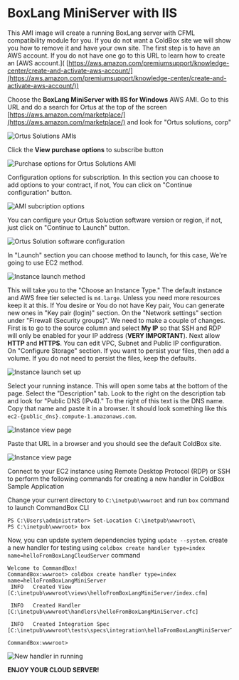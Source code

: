 # BoxLang MiniServer with IIS


This AMI image will create a running BoxLang server with CFML compatibility module for you. If you do not want a ColdBox site we will show you how to remove it and have your own site. The first step is to have an AWS account. If you do not have one go to this URL to learn how to create an \[AWS account.]\( [https://aws.amazon.com/premiumsupport/knowledge-center/create-and-activate-aws-account/](https://aws.amazon.com/premiumsupport/knowledge-center/create-and-activate-aws-account/))

Choose the **BoxLang MiniServer with IIS for Windows** AWS AMI. Go to this URL and do a search for Ortus at the top of the screen [https://aws.amazon.com/marketplace/](https://aws.amazon.com/marketplace/) and look for "Ortus solutions, corp"

![Ortus Solutions AMIs](../../../.gitbook/assets/aws/boxlang-miniserver-with-iis/marketplace-overview.png)

Click the **View purchase options** to subscribe button

![Purchase options for Ortus Solutions AMI](../../../.gitbook/assets/aws/boxlang-miniserver-with-iis/purchase-options.png)

Configuration options for subscription. In this section you can choose to add options to your contract, if not, You can click on "Continue configuration" button.

![AMI subcription options](../../../.gitbook/assets/aws/boxlang-miniserver-with-iis/software-configuration.png)

You can configure your Ortus Soluction software version or region, if not, just click on "Continue to Launch" button.

![Ortus Solution software configuration](../../../.gitbook/assets/aws/boxlang-miniserver-with-iis/configuration-options.png)

In "Launch" section you can choose method to launch, for this case, We're going to use EC2 method.

![Instance launch method](../../../.gitbook/assets/aws/boxlang-miniserver-with-iis/launch-options.png)

This will take you to the "Choose an Instance Type." The default instance and AWS free tier selected is `m4.large`. Unless you need more resources keep it at this.
If You desire or You do not have Key pair, You can generate new ones in "Key pair (login)" section.
On the "Network settings" section under "Firewall (Security groups)". We need to make a couple of changes. First is to go to the source column and select **My IP** so that SSH and RDP will only be enabled for your IP address (**VERY IMPORTANT**). Next allow **HTTP** and **HTTPS**. You can edit VPC, Subnet and Public IP configuration.
On "Configure Storage" section. If you want to persist your files, then add a volume. If you do not need to persist the files, keep the defaults.

![Instance launch set up](../../../.gitbook/assets/aws/boxlang-miniserver-with-iis/ec2-options.png)

Select your running instance. This will open some tabs at the bottom of the page. Select the "Description" tab. Look to the right on the description tab and look for "Public DNS (IPv4)." To the right of this text is the DNS name. Copy that name and paste it in a browser. It should look something like this `ec2-{public_dns}.compute-1.amazonaws.com`.

![Instance view page](../../../.gitbook/assets/aws/boxlang-miniserver-with-iis/ec2-overview.png)

Paste that URL in a browser and you should see the default ColdBox site.

![Instance view page](../../../.gitbook/assets/aws/boxlang-miniserver-with-iis/site-running.png)

Connect to your EC2 instance using Remote Desktop Protocol (RDP) or SSH to perform the following commands for creating a new handler in ColdBox Sample Application

Change your current directory to `C:\inetpub\wwwroot` and run `box` command to launch CommandBox CLI

```shell
PS C:\Users\administrator> Set-Location C:\inetpub\wwwroot\
PS C:\inetpub\wwwroot> box
```

Now, you can update system dependencies typing `update --system`. create a new handler for testing using `coldbox create handler type=index name=helloFromBoxLangCloudServer` command

```shell
Welcome to CommandBox! 
CommandBox:wwwroot> coldbox create handler type=index name=helloFromBoxLangMiniServer 
 INFO   Created View [C:\inetpub\wwwroot\views\helloFromBoxLangMiniServer/index.cfm] 

 INFO   Created Handler [C:\inetpub\wwwroot\handlers\helloFromBoxLangMiniServer.cfc]

 INFO   Created Integration Spec [C:\inetpub\wwwroot\tests\specs\integration\helloFromBoxLangMiniServerTest.cfc] 

CommandBox:wwwroot>
```

![New handler in running](../../../.gitbook/assets/aws/boxlang-miniserver-with-iis/site-new-handler.png)

**ENJOY YOUR CLOUD SERVER!**
